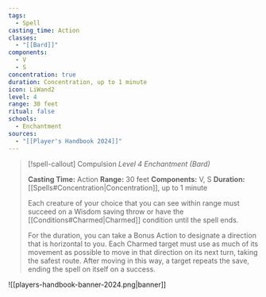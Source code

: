 ```yaml
---
tags:
  - Spell
casting_time: Action
classes:
  - "[[Bard]]"
components:
  - V
  - S
concentration: true
duration: Concentration, up to 1 minute
icon: LiWand2
level: 4
range: 30 feet
ritual: false
schools:
  - Enchantment
sources: 
  - "[[Player's Handbook 2024]]"
---
```

>[!spell-callout] Compulsion
>_Level 4 Enchantment (Bard)_
>
>**Casting Time:** Action
>**Range:** 30 feet
>**Components:** V, S
>**Duration:** [[Spells#Concentration\|Concentration]], up to 1 minute
>
>Each creature of your choice that you can see within range must succeed on a Wisdom saving throw or have the [[Conditions#Charmed\|Charmed]] condition until the spell ends.
>
>For the duration, you can take a Bonus Action to designate a direction that is horizontal to you. Each Charmed target must use as much of its movement as possible to move in that direction on its next turn, taking the safest route. After moving in this way, a target repeats the save, ending the spell on itself on a success.


![[players-handbook-banner-2024.png|banner]]